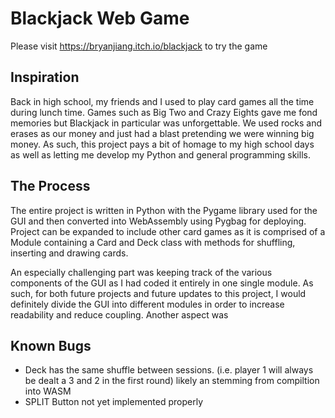 # Blackjack Web Game
Please visit <https://bryanjiang.itch.io/blackjack> to try the game

## Inspiration
Back in high school, my friends and I used to play card games all the time during lunch time. Games such as Big Two and Crazy Eights gave me fond memories but Blackjack in particular was unforgettable.
We used rocks and erases as our money and just had a blast pretending we were winning big money. As such, this project pays a bit of homage to my high school days as well as letting me develop my Python and general programming skills.

## The Process
The entire project is written in Python with the Pygame library used for the GUI and then converted into WebAssembly using Pygbag for deploying. Project can be expanded to
include other card games as it is comprised of a Module containing a Card and Deck class with methods for shuffling, inserting and drawing cards.

An especially challenging part was keeping track of the various components of the GUI as I had coded it entirely in one single module. As such, for both future projects and future updates to this project, I would definitely divide the GUI into different modules in order to increase readability and reduce coupling. Another aspect was 

## Known Bugs
* Deck has the same shuffle between sessions. (i.e. player 1 will always be dealt a 3 and 2 in the first round) likely an
  stemming from compiltion into WASM
* SPLIT Button not yet implemented properly

